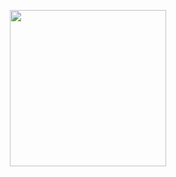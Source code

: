 <p align="center">
  <a href="https://karstencole.github.io/personal-website-v2/">
    <img width="250" src="https://media.giphy.com/media/jIgXf4hgbHCeKiXpvt/giphy.gif">
  </a>
</p>

<!--
**KarstenCole/KarstenCole** is a ✨ _special_ ✨ repository because its `README.md` (this file) appears on your GitHub profile.
-->

